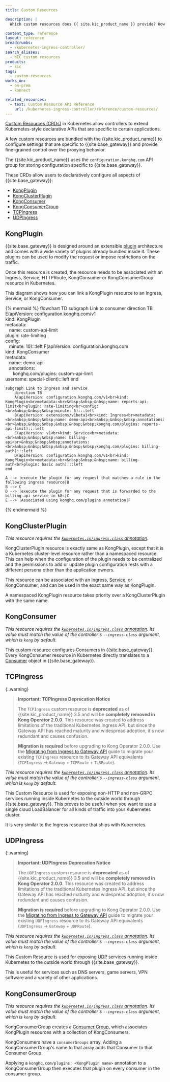 ```yaml
---
title: Custom Resources

description: |
  Which custom resources does {{ site.kic_product_name }} provide? How are they used to configure {{ site.base_gateway }}?

content_type: reference
layout: reference
breadcrumbs: 
  - /kubernetes-ingress-controller/
search_aliases: 
  - KIC custom resources
products:
  - kic
tags: 
  - custom-resources
works_on:
  - on-prem
  - konnect

related_resources:
  - text: Custom Resource API Reference
    url: /kubernetes-ingress-controller/reference/custom-resources/
---
```



[Custom Resources (CRDs)](https://kubernetes.io/docs/tasks/access-kubernetes-api/extend-api-custom-resource-definitions/) in Kubernetes allow controllers to extend Kubernetes-style declarative APIs that are specific to certain applications. 

A few custom resources are bundled with the {{site.kic_product_name}} to configure settings that are specific to {{site.base_gateway}} and provide fine-grained control over the proxying behavior.

The {{site.kic_product_name}} uses the `configuration.konghq.com` API group for storing configuration specific to {{site.base_gateway}}.

These CRDs allow users to declaratively configure all aspects of {{site.base_gateway}}:

- [KongPlugin](#kongplugin)
- [KongClusterPlugin](#kongclusterplugin)
- [KongConsumer](#kongconsumer)
- [KongConsumerGroup](#kongconsumergroup)
- [TCPIngress](#tcpingress)
- [UDPIngress](#udpingress)

## KongPlugin

{{site.base_gateway}} is designed around an extensible [plugin](/gateway/entities/plugin/) architecture and comes with a wide variety of plugins already bundled inside it.  These plugins can be used to modify the request or impose restrictions on the traffic.

Once this resource is created, the resource needs to be associated with an Ingress, Service, HTTPRoute, KongConsumer or KongConsumerGroup resource in Kubernetes.

This diagram shows how you can link a KongPlugin resource to an Ingress, Service, or KongConsumer.

<!--vale off-->
{% mermaid %}
flowchart TD
    subgraph Link to consumer
        direction TB
        E(apiVersion: configuration.konghq.com/v1<br>kind: KongPlugin<br>metadata:<br>&nbsp;&nbsp;&nbsp;name: custom-api-limit<br>plugin: rate-limiting<br>config:<br>&nbsp;&nbsp;&nbsp;minute: 10):::left
        F(apiVersion: configuration.konghq.com<br>kind: KongConsumer<br>metadata:<br>&nbsp;&nbsp;&nbsp;name: demo-api<br>&nbsp;&nbsp;&nbsp;annotations:<br>&nbsp;&nbsp;&nbsp;&nbsp;&nbsp;&nbsp;konghq.com/plugins: custom-api-limit<br>username: special-client):::left
    end
    
    subgraph Link to Ingress and service
        direction TB
        A(apiVersion: configuration.konghq.com/v1<br>kind: KongPlugin<br>metadata:<br>&nbsp;&nbsp;&nbsp;name: reports-api-limit<br>plugin: rate-limiting<br>config: <br>&nbsp;&nbsp;&nbsp;minute: 5):::left 
        B(apiVersion: extensions/v1beta1<br>kind: Ingress<br>metadata:<br>&nbsp;&nbsp;&nbsp;name: demo-api<br>&nbsp;&nbsp;&nbsp;annotations:<br>&nbsp;&nbsp;&nbsp;&nbsp;&nbsp;&nbsp;konghq.com/plugins: reports-api-limit):::left
        C(apiVersion: v1<br>kind: Service<br>metadata:<br>&nbsp;&nbsp;&nbsp;name: billing-api<br>&nbsp;&nbsp;&nbsp;annotations:<br>&nbsp;&nbsp;&nbsp;&nbsp;&nbsp;&nbsp;konghq.com/plugins: billing-auth):::left
        D(apiVersion: configuration.konghq.com/v1<br>kind: KongPlugin<br>metadata:<br>&nbsp;&nbsp;&nbsp;name: billing-auth<br>plugin: basic auth):::left
    end

    A --> |execute the plugin for any request that matches a rule in the following ingress resource|B
    B --> C
    D --> |execute the plugin for any request that is forwarded to the billing-api service in k8s|C
    E --> |Associated using konghq.com/plugins annotation|F
{% endmermaid %}
<!--vale on-->

## KongClusterPlugin

_This resource requires the [`kubernetes.io/ingress.class` annotation](/kubernetes-ingress-controller/reference/annotations/)._

KongClusterPlugin resource is exactly same as KongPlugin, except that it is a Kubernetes cluster-level resource rather than a namespaced resource. This can help when the configuration of the plugin needs to be centralized and the permissions to add or update plugin configuration rests with a different persona other than the application owners.

This resource can be associated with an Ingress, [Service](/gateway/entities/service/), or KongConsumer, and can be used in the exact same way as KongPlugin.

A namespaced KongPlugin resource takes priority over a KongClusterPlugin with the same name.

## KongConsumer

_This resource requires the [`kubernetes.io/ingress.class` annotation](/kubernetes-ingress-controller/reference/annotations/). Its value must match the value of the controller's `--ingress-class` argument, which is `kong` by default._

This custom resource configures Consumers in {{site.base_gateway}}.  Every KongConsumer resource in Kubernetes directly translates to a [Consumer](/gateway/entities/consumer/) object in {{site.base_gateway}}.

## TCPIngress

{:.warning}
> **Important: TCPIngress Deprecation Notice**
>
> The `TCPIngress` custom resource is **deprecated** as of {{site.kic_product_name}} 3.5 and will be **completely removed in Kong Operator 2.0.0**. This resource was created to address limitations of the traditional Kubernetes Ingress API, but since the Gateway API has reached maturity and widespread adoption, it's now redundant and causes confusion.
>
> **Migration is required** before upgrading to Kong Operator 2.0.0. Use the [Migrating from Ingress to Gateway API](/kubernetes-ingress-controller/migrate/ingress-to-gateway/) guide to migrate your existing `TCPIngress` resource to its Gateway API equivalents (`TCPIngress` → `Gateway` + `TCPRoute` + `TLSRoute`).

_This resource requires the [`kubernetes.io/ingress.class` annotation](/kubernetes-ingress-controller/reference/annotations/). Its value must match the value of the controller's `--ingress-class` argument, which is `kong` by default._

This Custom Resource is used for exposing non-HTTP and non-GRPC services running inside Kubernetes to the outside world through {{site.base_gateway}}. This proves to be useful when you want to use a single cloud LoadBalancer for all kinds of traffic into your Kubernetes cluster.

It is very similar to the Ingress resource that ships with Kubernetes.

## UDPIngress

{:.warning}
> **Important: UDPIngress Deprecation Notice**
>
> The `UDPIngress` custom resource is **deprecated** as of {{site.kic_product_name}} 3.5 and will be **completely removed in Kong Operator 2.0.0**. This resource was created to address limitations of the traditional Kubernetes Ingress API, but since the Gateway API has reached maturity and widespread adoption, it's now redundant and causes confusion.
>
> **Migration is required** before upgrading to Kong Operator 2.0.0. Use the [Migrating from Ingress to Gateway API](/kubernetes-ingress-controller/migrate/ingress-to-gateway/) guide to migrate your existing `UDPIngress` resource to its Gateway API equivalents (`UDPIngress` → `Gateway` + `UDPRoute`).

_This resource requires the [`kubernetes.io/ingress.class` annotation](/kubernetes-ingress-controller/reference/annotations/). Its value
must match the value of the controller's `--ingress-class` argument, which is
`kong` by default._

This Custom Resource is used for exposing [UDP](https://datatracker.ietf.org/doc/html/rfc768) services
running inside Kubernetes to the outside world through {{site.base_gateway}}.

This is useful for services such as DNS servers, game servers,
VPN software and a variety of other applications.

## KongConsumerGroup

_This resource requires the [`kubernetes.io/ingress.class` annotation](/kubernetes-ingress-controller/reference/annotations/). Its value must match the value of the controller's `--ingress-class` argument, which is `kong` by default._

KongConsumerGroup creates a [Consumer Group](/gateway/entities/consumer-group/), which associates KongPlugin resources with a collection of KongConsumers.

KongConsumers have a `consumerGroups` array. Adding a KongConsumerGroup's name to that array adds that Consumer to that Consumer Group.

Applying a `konghq.com/plugins: <KongPlugin name>` annotation to a KongConsumerGroup then executes that plugin on every consumer in the consumer group.
